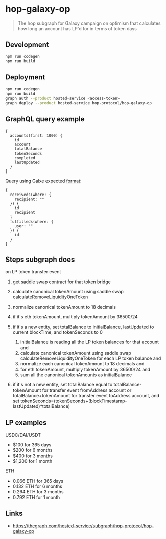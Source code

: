 # hop-galaxy-op

> The hop subgraph for Galaxy campaign on optimism that calculates how long an account has LP'd for in terms of token days

## Development

```sh
npm run codegen
npm run build
```

## Deployment

```sh
npm run codegen
npm run build
graph auth --product hosted-service <access-token>
graph deploy --product hosted-service hop-protocol/hop-galaxy-op
```

## GraphQL query example


```gql
{
  accounts(first: 1000) {
    id
    account
    totalBalance
    tokenSeconds
    completed
    lastUpdated
  }
}
```

Query using Galxe expected [format](https://www.notion.so/bulletlabs/Subgraph-setup-on-Galxe-2764f9a8a089444b9f1589b62e821f6a):

```gql
{
  receiveds(where: {
    recipient: ""
  }) {
    id
    recipient
  }
  fulfilleds(where: {
    user: ""
  }) {
    id
  }
}
```

## Steps subgraph does

on LP token transfer event
1. get saddle swap contract for that token bridge
1. calculate canonical tokenAmount using saddle swap calculateRemoveLiquidityOneToken
1. normalize canonical tokenAmount to 18 decimals
1. if it's eth tokenAmount, multiply tokenAmount by 36500/24
1. if it's a new entity, set totalBalance to initialBalance, lastUpdated to current blockTime, and tokenSeconds to 0

    1. initialBalance is reading all the LP token balances for that account and
    1. calculate canonical tokenAmount using saddle swap calculateRemoveLiquidityOneToken for each LP token balance and
    1. normalize each canonical tokenAmount to 18 decimals and
    1. for eth tokenAmount, multiply tokenAmount by 36500/24 and
    1. sum all the canonical tokenAmounts as initialBalance

1. if it's not a new entity, set totalBalance equal to totalBalance-tokenAmount for transfer event fromAddress account or totalBalance+tokenAmount for transfer event toAddress account, and set tokenSeconds=(tokenSeconds+(blockTimestamp-lastUpdated)*totalBalance)

## LP examples

USDC/DAI/USDT

* $100 for 365 days
* $200 for 6 months
* $400 for 3 months
* $1,200 for 1 month

ETH

* 0.066 ETH for 365 days
* 0.132 ETH for 6 months
* 0.264 ETH for 3 months
* 0.792 ETH for 1 month

## Links

- https://thegraph.com/hosted-service/subgraph/hop-protocol/hop-galaxy-op
